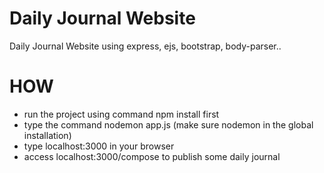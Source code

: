 # Daily Journal Website

Daily Journal Website using express, ejs, bootstrap, body-parser..

# HOW

- run the project using command npm install first
- type the command nodemon app.js (make sure nodemon in the global installation)
- type localhost:3000 in your browser
- access localhost:3000/compose to publish some daily journal
